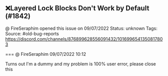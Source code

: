 ## ❌Layered Lock Blocks Don't Work by Default (#1842)
@ FireSeraphim opened this issue on 09/07/2022
Status: unknown
Tags: 
Source: #old-bug-reports https://discord.com/channels/876899628556091432/1016996541350817803


=== @ FireSeraphim 09/07/2022 10:12

Turns out I'm a dummy and my problem is 100% user error, please close this

